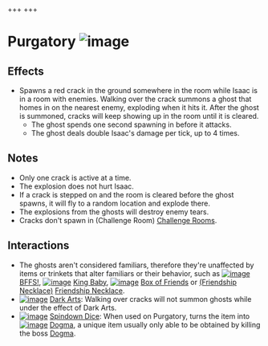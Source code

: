 +++
+++

 # Purgatory ![image](/image/Purgatory.png) 

Effects
---------


* Spawns a red crack in the ground somewhere in the room while Isaac is in a room with enemies. Walking over the crack summons a ghost that homes in on the nearest enemy, exploding when it hits it. After the ghost is summoned, cracks will keep showing up in the room until it is cleared.
	+ The ghost spends one second spawning in before it attacks.
	+ The ghost deals double Isaac's damage per tick, up to 4 times.


Notes
-------


* Only one crack is active at a time.
* The explosion does not hurt Isaac.
* If a crack is stepped on and the room is cleared before the ghost spawns, it will fly to a random location and explode there.
* The explosions from the ghosts will destroy enemy tears.
* Cracks don't spawn in (Challenge Room) [Challenge Rooms](/wiki/Challenge_Room "Challenge Room").


Interactions
--------------


* The ghosts aren't considered familiars, therefore they're unaffected by items or trinkets that alter familiars or their behavior, such as [![image](/image/BFFS!.png)](/wiki/BFFS! "BFFS!") [BFFS!](/wiki/BFFS! "BFFS!"), [![image](/image/King_Baby.png)](/wiki/King_Baby "King Baby") [King Baby](/wiki/King_Baby "King Baby"), [![image](/image/Box_of_Friends.png)](/wiki/Box_of_Friends "Box of Friends") [Box of Friends](/wiki/Box_of_Friends "Box of Friends") or [(Friendship Necklace)](/wiki/Friendship_Necklace "Friendship Necklace") [Friendship Necklace](/wiki/Friendship_Necklace "Friendship Necklace").
* [![image](/image/Dark_Arts.png)](/wiki/Dark_Arts "Dark Arts") [Dark Arts](/wiki/Dark_Arts "Dark Arts"): Walking over cracks will not summon ghosts while under the effect of Dark Arts.
* [![image](/image/Spindown_Dice.png)](/wiki/Spindown_Dice "Spindown Dice") [Spindown Dice](/wiki/Spindown_Dice "Spindown Dice"): When used on Purgatory, turns the item into [![image](/image/Dogma_(Item).png)](/wiki/Dogma_(Item) "Dogma") [Dogma](/wiki/Dogma_(Item) "Dogma (Item)"), a unique item usually only able to be obtained by killing the boss [Dogma](/wiki/Dogma "Dogma").


